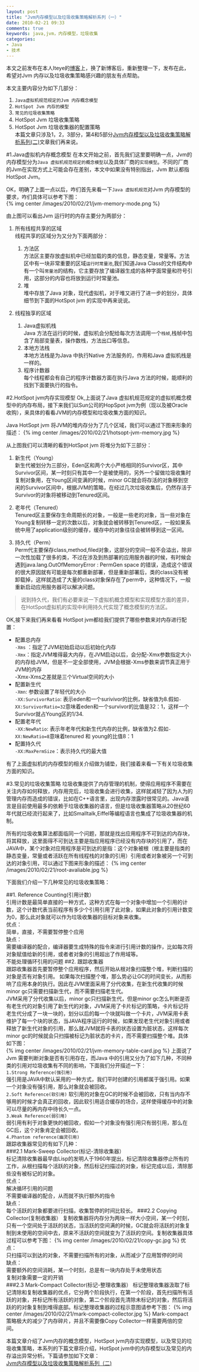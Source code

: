 ```yaml
---
layout: post
title: "Jvm内存模型以及垃圾收集策略解析系列（一）"
date: 2010-02-21 09:33
comments: true
keywords: java,jvm，内存模型，垃圾收集
categories:
- Java
- 技术 
---
```

本文之前发布在本人Iteye的[博客](http://xmuzyq.iteye.com)上，换了新博客后，重新整理一下，发布在此，希望对Jvm 内存以及垃圾收集策略感兴趣的朋友有点帮助。  

本文主要内容分为如下几部分：

1. `Java虚拟机规范规定的Jvm 内存概念模型`
2. `HotSpot Jvm 内存的模型`
3. `常见的垃圾收集策略`
4. HotSpot Jvm 垃圾收集策略
5. HotSpot Jvm 垃圾收集器的配置策略  
本篇文章只涉及1，2，3部分，第4和5部分[Jvm内存模型以及垃圾收集策略解析系列(二)](/blog/2010/02/21/jvm-memory-and-gc-2/)文章我们再来说。
<!-- more -->
#1.Java虚拟机内存概念模型
在本文开始之前，首先我们这里要明确一点，Jvm的内存模型分为`Java 虚拟机规范规定的概念模型`以及具体厂商的`实现模型`。不同的厂商的Jvm在实现方式上可能会存在差别，本文中如果没有特别指出，Jvm 默认都指HotSpot Jvm。

OK，明确了上面一点以后，咋们首先来看一下`Java 虚拟机规范`对Jvm 内存模型的要求，咋们具体可以参考下图：  
{% img center /images/2010/02/21/jvm-memory-mode.png %}

由上图可以看出Jvm 运行时的内存主要分为两部分：

1. 所有线程共享的区域  
	线程共享的区域分为又分为下面两部分：
	1. 方法区  
	方法区主要存放虚拟机中已经加载的类的信息，静态变量，常量等。方法区中有一块非常重要的区域`运行时常量池`,我们知道Java Class的文件结构中有一个叫`常量池`的结构，它主要存放了编译器生成的各种字面常量和符号引用，这部分的内容也将放到运行时常量池。
	2. 堆  
	堆中存放了Java 对象，现代虚拟机，对于堆又进行了进一步的划分，具体细节到下面的HotSpot jvm 的实现中再来说说。
	
2. 线程独享的区域
   1. Java虚拟机栈  
   Java 方法在运行的时候，虚拟机会分配给每次方法调用一个`栈帧`,栈帧中包含了局部变量表，操作数栈，方法出口等信息。
   2. 本地方法栈  
   本地方法栈是为Java 中执行Native 方法服务的，作用和Java 虚拟机栈是一样的。
   3. 程序计数器   
   每个线程都会有自己的程序计数器方面在执行Java 方法的时候，能顺利的找到下面要执行的指令。
   
#2.HotSpot jvm内存实现模型
Ok,上面说了Java 虚拟机规范规定的虚拟机概念模型中的内存布局，接下来我们以Sun公司的HopSpot jvm为例（现以及被Oracle 收购），来具体的看看JVM的内存模型和垃圾收集方面的知识。

Java HotSopt jvm 将JVM的堆内存分为了几个区域，我们可以通过下图来形象的描述：
{% img center /images/2010/02/21/hotsopt-jvm-memory.jpg %}

从上图我们可以清晰的看到HotSpot jvm 将堆分为如下三部分：

1. 新生代（Young）  
新生代被划分为三部分，Eden区和两个大小严格相同的Survivor区，其中Survivor区间，某一时刻只有其中一个是被使用的，另外一个留做垃圾收集时复制对象用，在Young区间变满的时候，minor GC就会将存活的对象移到空闲的Survivor区间中，根据JVM的策略，在经过几次垃圾收集后，仍然存活于Survivor的对象将被移动到Tenured区间。

2. 老年代（Tenured）  
Tenured区主要保存生命周期长的对象，一般是一些老的对象，当一些对象在Young复制转移一定的次数以后，对象就会被转移到Tenured区，一般如果系统中用了application级别的缓存，缓存中的对象往往会被转移到这一区间。

3. 持久代（Perm）  
Perm代主要保存class,method,filed对象，这部分的空间一般不会溢出，除非一次性加载了很多的类，不过在涉及到热部署的应用服务器的时候，有时候会遇到java.lang.OutOfMemoryError : PermGen space 的错误，造成这个错误的很大原因就有可能是每次都重新部署，但是重新部署后，类的class没有被卸载掉，这样就造成了大量的class对象保存在了perm中，这种情况下，一般重新启动应用服务器可以解决问题。
>说到持久代，我们有必要来说一下虚拟机概念模型和实现模型方面的差异，在HotSpot虚拟机的实现中利用持久代实现了概念模型的方法区。

OK,接下来我们再来看看 HotSpot jvm都给我们提供了哪些参数来对内存进行配置： 
 
* 配置总内存  
`-Xms` ：指定了JVM初始启动以后初始化内存  
`-Xmx`：指定JVM堆得最大内存，在JVM启动以后，会分配-Xmx参数指定大小的内存给JVM，但是不一定全部使用，JVM会根据-Xms参数来调节真正用于JVM的内存  
-Xmx-Xms之差就是三个Virtual空间的大小  
* 配置新生代   
`-Xmn`: 参数设置了年轻代的大小   
`-XX:SurvivorRatio`: 表示eden和一个surivivor的比例，缺省值为8.假如`-XX:SurvivorRatio=32`意味着eden和一个survivor的比值是32：1，这样一个Survivor就占Young区的1/34.
* 配置老年代    
`-XX:NewRatio`: 表示年老年代和新生代内存的比例，缺省值为2.假如`-XX:NewRatio=8`意味着tenured 和 young的比值8：1
* 配置持久代  
`-XX:MaxPermSize`：表示持久代的最大值

有了上面虚拟机的内存模型的相关介绍做为铺垫，我们接着来看一下有关垃圾收集方面的知识。

#3.常见的垃圾收集策略
垃圾收集提供了内存管理的机制，使得应用程序不需要在关注内存如何释放，内存用完后，垃圾收集会进行收集，这样就减轻了因为人为的管理内存而造成的错误，比如在C++语言里，出现内存泄露时很常见的。Java语言是目前使用最多的依赖于垃圾收集器的语言，但是垃圾收集器策略从20世纪60年代就已经流行起来了，比如Smalltalk,Eiffel等编程语言也集成了垃圾收集器的机制。

所有的垃圾收集算法都面临同一个问题，那就是找出应用程序不可到达的内存块，将其释放，这里面得不可到达主要是指应用程序已经没有内存块的引用了，而在JAVA中，某个对象对应用程序是可到达的是指：这个对象被根（根主要是指类的静态变量，常量或者活跃在所有线程栈的对象的引用）引用或者对象被另一个可到达的对象引用，可以通过下图来形象的描述：
{% img center /images/2010/02/21/root-avaliable.jpg %}

下面我们介绍一下几种常见的垃圾收集策略：

##1. Reference Counting(引用计数）  
引用计数是最简单直接的一种方式，这种方式在每一个对象中增加一个引用的计数，这个计数代表当前程序有多少个引用引用了此对象，如果此对象的引用计数变为0，那么此对象就可以作为垃圾收集器的目标对象来收集。  
优点：  
简单，直接，不需要暂停整个应用  
缺点：  
需要编译器的配合，编译器要生成特殊的指令来进行引用计数的操作，比如每次将对象赋值给新的引用，或者者对象的引用超出了作用域等。  
不能处理循环引用的问题
##2. 跟踪收集器  
跟踪收集器首先要暂停整个应用程序，然后开始从根对象扫描整个堆，判断扫描的对象是否有对象引用。
如果每次扫描整个堆，那么势必让GC的时间变长，从而影响了应用本身的执行。因此在JVM里面采用了分代收集，在新生代收集的时候minor gc只需要扫描新生代，而不需要扫描老生代。  
JVM采用了分代收集以后，minor gc只扫描新生代，但是minor gc怎么判断是否有老生代的对象引用了新生代的对象，JVM采用了卡片标记的策略，卡片标记将老生代分成了一块一块的，划分以后的每一个块就叫做一个卡片，JVM采用卡表维护了每一个块的状态，当JAVA程序运行的时候，如果发现老生代对象引用或者释放了新生代对象的引用，那么就JVM就将卡表的状态设置为脏状态，这样每次minor gc的时候就会只扫描被标记为脏状态的卡片，而不需要扫描整个堆。具体如下图：  
{% img center /images/2010/02/21/jvm-memory-table-card.jpg %}
上面说了Jvm 需要判断对象是否有引用存在，而Java 中的引用又分为了如下几种，不同种类的引用对垃圾收集有不同的影响，下面我们分开描述一下：  
`1.Strong Reference(强引用)`  
强引用是JAVA中默认采用的一种方式，我们平时创建的引用都属于强引用。如果一个对象没有强引用，那么对象就会被回收。  
`2.Soft Reference(软引用)` 
软引用的对象在GC的时候不会被回收，只有当内存不够用的时候才会真正的回收，因此软引用适合缓存的场合，这样使得缓存中的对象可以尽量的再内存中待长久一点。   
`3.Weak Reference(弱引用)`  
弱引用有利于对象更快的被回收，假如一个对象没有强引用只有弱引用，那么在GC后，这个对象肯定会被回收。  
`4.Phantom reference(幽灵引用)`  
跟踪收集器常见的有如下几种：  
###2.1 Mark-Sweep Collector(标记-清除收集器）    
标记清除收集器最早由Lisp的发明人于1960年提出，标记清除收集器停止所有的工作，从根扫描每个活跃的对象，然后标记扫描过的对象，标记完成以后，清除那些没有被标记的对象。  
优点：  
解决循环引用的问题  
不需要编译器的配合，从而就不执行额外的指令  
缺点：    
每个活跃的对象都要进行扫描，收集暂停的时间比较长。
###2.2 Copying Collector(复制收集器） 
复制收集器将内存分为两块一样大小空间，某一个时刻，只有一个空间处于活跃的状态，当活跃的空间满的时候，GC就会将活跃的对象复制到未使用的空间中去，原来不活跃的空间就变为了活跃的空间。复制收集器具体过程可以参考下图： 
{% img center /images/2010/02/21/copy-gc.jpg %}
优点：   
只扫描可以到达的对象，不需要扫描所有的对象，从而减少了应用暂停的时间  
缺点：  
需要额外的空间消耗，某一个时刻，总是有一块内存处于未使用状态  
复制对象需要一定的开销  
###2.3 Mark-Compact Collector(标记-整理收集器）
标记整理收集器汲取了标记清除和复制收集器的优点，它分两个阶段执行，在第一个阶段，首先扫描所有活跃的对象，并标记所有活跃的对象，第二个阶段首先清除未标记的对象，然后将活跃的的对象复制到堆得底部。标记整理收集器的过程示意图请参考下图：
{% img center /images/2010/02/21/mark-compact-collector.jpg %}
Mark-compact策略极大的减少了内存碎片，并且不需要像Copy Collector一样需要两倍的空间。 

本篇文章介绍了Jvm内存的概念模型，HotSpot jvm内存实现模型，以及常见的垃圾收集策略，本系列的下篇文章将介绍，HotSpot jvm中的内存模型以及常见的内存溢出异常分析。下篇请参加如下文章：  
[Jvm内存模型以及垃圾收集策略解析系列（二)](/blog/2010/02/21/jvm-memory-and-gc-2/)




